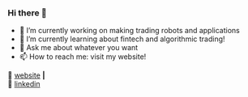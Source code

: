 

### Hi there 👋

- 🔭 I’m currently working on making trading robots and applications
- 🌱 I’m currently learning about fintech and algorithmic trading!
- 💬 Ask me about whatever you want
- 📫 How to reach me: visit my website!


🏡 [website][website] **|**  
👔 [linkedin][linkedin]

[banner]:https://raw.githubusercontent.com/manansh11/manansh11/master/Untitled%20design%20(1).png'
[website]: https://manansh.ca
[linkedin]: https://www.linkedin.com/in/manansh-shukla-8b3322160/
